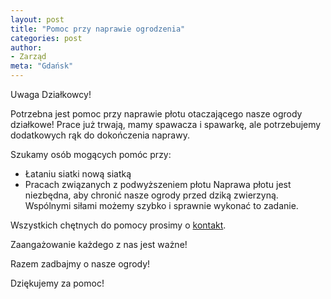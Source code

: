 ```yaml
---
layout: post
title: "Pomoc przy naprawie ogrodzenia"
categories: post
author:
- Zarząd
meta: "Gdańsk"
---
```

Uwaga Działkowcy!

Potrzebna jest pomoc przy naprawie płotu otaczającego nasze ogrody działkowe! Prace już trwają, mamy spawacza i spawarkę, ale potrzebujemy dodatkowych rąk do dokończenia naprawy.

Szukamy osób mogących pomóc przy:
- Łataniu siatki nową siatką
- Pracach związanych z podwyższeniem płotu
Naprawa płotu jest niezbędna, aby chronić nasze ogrody przed dziką zwierzyną. Wspólnymi siłami możemy szybko i sprawnie wykonać to zadanie.

Wszystkich chętnych do pomocy prosimy o [kontakt](https://magnetofield.github.io/ROD/about/).

Zaangażowanie każdego z nas jest ważne!

Razem zadbajmy o nasze ogrody!

Dziękujemy za pomoc!
